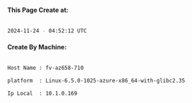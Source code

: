 
   
#### This Page Create at:

```bash

2024-11-24 - 04:52:12 UTC

```

#### Create By Machine:

```bash

Host Name : fv-az658-710

platform  : Linux-6.5.0-1025-azure-x86_64-with-glibc2.35

Ip Local  : 10.1.0.169

```

